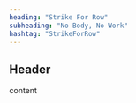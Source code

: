 ```yaml
---
heading: "Strike For Row"
subheading: "No Body, No Work"
hashtag: "StrikeForRow"
---
```



## Header

content